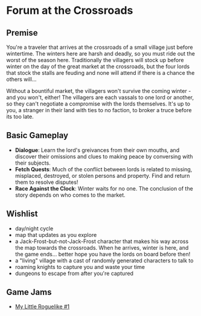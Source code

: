 # Forum at the Crossroads

## Premise

You're a traveler that arrives at the crossroads of a small village just before wintertime. The winters here are harsh and deadly, so you must ride out the worst of the season here. Traditionally the villagers will stock up before winter on the day of the great market at the crossroads, but the four lords that stock the stalls are feuding and none will attend if there is a chance the others will...

Without a bountiful market, the villagers won't survive the coming winter - and you won't, either! The villagers are each vassals to one lord or another, so they can't negotiate a compromise with the lords themselves. It's up to you, a stranger in their land with ties to no faction, to broker a truce before its too late.

## Basic Gameplay

* **Dialogue**: Learn the lord's greivances from their own mouths, and discover their omissions and clues to making peace by conversing with their subjects.
* **Fetch Quests**: Much of the conflict between lords is related to missing, misplaced, destroyed, or stolen persons and property. Find and return them to resolve disputes!
* **Race Against the Clock**: Winter waits for no one. The conclusion of the story depends on who comes to the market. 

## Wishlist

* day/night cycle
* map that updates as you explore
* a Jack-Frost-but-not-Jack-Frost character that makes his way across the map towards the crossroads. When he arrives, winter is here, and the game ends... better hope you have the lords on board before then!
* a "living" village with a cast of randomly generated characters to talk to 
* roaming knights to capture you and waste your time
* dungeons to escape from after you're captured

## Game Jams

* [My Little Roguelike #1](https://itch.io/jam/mylittleroguelike1)

